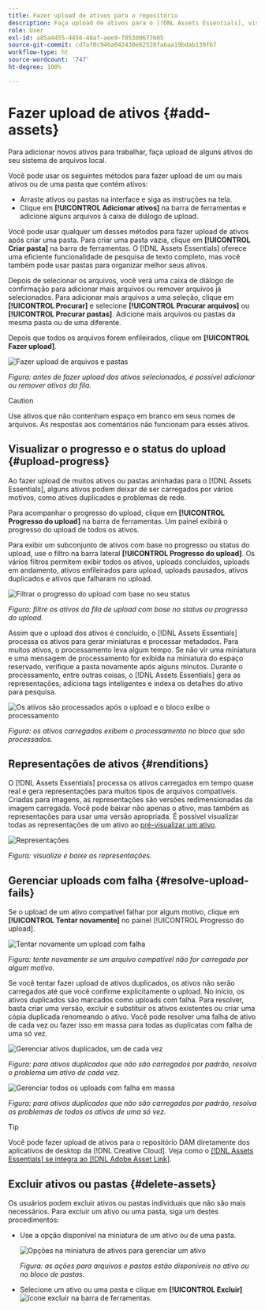 ```yaml
---
title: Fazer upload de ativos para o repositório
description: Faça upload de ativos para o [!DNL Assets Essentials], visualize o status dos uploads e resolva problemas de upload.
role: User
exl-id: a85a4455-4456-48af-aee9-f05300677605
source-git-commit: cd7af0c946a042430e62528fa6aa19bdab139f67
workflow-type: ht
source-wordcount: '747'
ht-degree: 100%

---
```


# Fazer upload de ativos {#add-assets}

Para adicionar novos ativos para trabalhar, faça upload de alguns ativos do seu sistema de arquivos local. <!-- TBD: Many of the [common file formats are supported](/help/supported-file-formats.md). -->

Você pode usar os seguintes métodos para fazer upload de um ou mais ativos ou de uma pasta que contém ativos:

* Arraste ativos ou pastas na interface e siga as instruções na tela.
* Clique em **[!UICONTROL Adicionar ativos]** na barra de ferramentas e adicione alguns arquivos à caixa de diálogo de upload.

<!-- TBD: Update this GIF
![Asset and nested folder upload demo](assets/do-not-localize/upload-assets.gif) -->

Você pode usar qualquer um desses métodos para fazer upload de ativos após criar uma pasta. Para criar uma pasta vazia, clique em **[!UICONTROL Criar pasta]** na barra de ferramentas. O [!DNL Assets Essentials] oferece uma eficiente funcionalidade de pesquisa de texto completo, mas você também pode usar pastas para organizar melhor seus ativos.

Depois de selecionar os arquivos, você verá uma caixa de diálogo de confirmação para adicionar mais arquivos ou remover arquivos já selecionados. Para adicionar mais arquivos a uma seleção, clique em **[!UICONTROL Procurar]** e selecione **[!UICONTROL Procurar arquivos]** ou **[!UICONTROL Procurar pastas]**. Adicione mais arquivos ou pastas da mesma pasta ou de uma diferente.

Depois que todos os arquivos forem enfileirados, clique em **[!UICONTROL Fazer upload]**.

![Fazer upload de arquivos e pastas](assets/upload-browse-files-folders.png)

*Figura: antes de fazer upload dos ativos selecionados, é possível adicionar ou remover ativos da fila.*

>[!CAUTION]
>
>Use ativos que não contenham espaço em branco em seus nomes de arquivos. As respostas aos comentários não funcionam para esses ativos.

## Visualizar o progresso e o status do upload {#upload-progress}

Ao fazer upload de muitos ativos ou pastas aninhadas para o [!DNL Assets Essentials], alguns ativos podem deixar de ser carregados por vários motivos, como ativos duplicados e problemas de rede.

Para acompanhar o progresso do upload, clique em **[!UICONTROL Progresso do upload]** na barra de ferramentas. Um painel exibirá o progresso do upload de todos os ativos.

Para exibir um subconjunto de ativos com base no progresso ou status do upload, use o filtro na barra lateral **[!UICONTROL Progresso do upload]**. Os vários filtros permitem exibir todos os ativos, uploads concluídos, uploads em andamento, ativos enfileirados para upload, uploads pausados, ativos duplicados e ativos que falharam no upload.

![Filtrar o progresso do upload com base no seu status](assets/filter-upload-progress.png)

*Figura: filtre os ativos da fila de upload com base no status ou progresso do upload.*

Assim que o upload dos ativos é concluído, o [!DNL Assets Essentials] processa os ativos para gerar miniaturas e processar metadados. Para muitos ativos, o processamento leva algum tempo. Se não vir uma miniatura e uma mensagem de processamento for exibida na miniatura do espaço reservado, verifique a pasta novamente após alguns minutos. Durante o processamento, entre outras coisas, o [!DNL Assets Essentials] gera as representações, adiciona tags inteligentes e indexa os detalhes do ativo para pesquisa.

![Os ativos são processados após o upload e o bloco exibe o processamento](assets/upload-processing.png)

*Figura: os ativos carregados exibem o processamento no bloco que são processados.*

## Representações de ativos {#renditions}

O [!DNL Assets Essentials] processa os ativos carregados em tempo quase real e gera representações para muitos tipos de arquivos compatíveis. Criadas para imagens, as representações são versões redimensionadas da imagem carregada. Você pode baixar não apenas o ativo, mas também as representações para usar uma versão apropriada. É possível visualizar todas as representações de um ativo ao [pré-visualizar um ativo](/help/navigate-view.md#preview-assets).

![Representações](assets/renditions-view-download.png)

*Figura: visualize e baixe as representações.*

## Gerenciar uploads com falha {#resolve-upload-fails}

Se o upload de um ativo compatível falhar por algum motivo, clique em **[!UICONTROL Tentar novamente]** no painel [!UICONTROL Progresso do upload].

![Tentar novamente um upload com falha](assets/upload-retry.png)

*Figura: tente novamente se um arquivo compatível não for carregado por algum motivo.*

Se você tentar fazer upload de ativos duplicados, os ativos não serão carregados até que você confirme explicitamente o upload. No início, os ativos duplicados são marcados como uploads com falha. Para resolver, basta criar uma versão, excluir e substituir os ativos existentes ou criar uma cópia duplicada renomeando o ativo. Você pode resolver uma falha de ativo de cada vez ou fazer isso em massa para todas as duplicatas com falha de uma só vez.

![Gerenciar ativos duplicados, um de cada vez](assets/uploads-manage-duplicates.png)

*Figura: para ativos duplicados que não são carregados por padrão, resolva o problema um ativo de cada vez.*

![Gerenciar todos os uploads com falha em massa](assets/upload-progress-manage-failed-uploads.png)

*Figura: para ativos duplicados que não são carregados por padrão, resolva os problemas de todos os ativos de uma só vez.*

>[!TIP]
>
>Você pode fazer upload de ativos para o repositório DAM diretamente dos aplicativos de desktop da [!DNL Creative Cloud]. Veja como o [[!DNL Assets Essentials] se integra ao [!DNL Adobe Asset Link]](/help/integration.md).

## Excluir ativos ou pastas {#delete-assets}

Os usuários podem excluir ativos ou pastas individuais que não são mais necessários. Para excluir um ativo ou uma pasta, siga um destes procedimentos:

* Use a opção disponível na miniatura de um ativo ou de uma pasta.

   ![Opções na miniatura de ativos para gerenciar um ativo](assets/options-on-thumbnail.png)

   *Figura: as ações para arquivos e pastas estão disponíveis no ativo ou no bloco de pastas.*

* Selecione um ativo ou uma pasta e clique em **[!UICONTROL Excluir]** ![ícone excluir](assets/do-not-localize/delete-icon.png) na barra de ferramentas.
